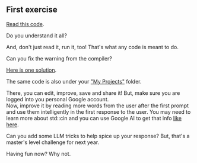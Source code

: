 First exercise
----
[Read this code](https://onlinegdb.com/YUoAhi4C3g).  
  
Do you understand it all?  

And, don't just read it, run it, too! That's what any code is meant to do.  

Can you fix the warning from the compiler?  

[Here is one solution](https://onlinegdb.com/Q1E47L1hQ).  

The same code is also under your 
["My Projects"](https://www.onlinegdb.com/myfiles)
folder.  
 
There, you can edit, improve, save and share it! But, make sure you are logged into you personal Google account.   
Now, improve it by reading more words from the user after the first prompt and use them intelligently in the first response to the user. You may need to learn more about std::cin and you can use Google AI to get that info 
[like here]( https://www.google.com/search?q=std+cin+c%2B%2B&mstk=AUtExfDS4xUz2CcBJ23oGKqLJwB4fNcWZbjlVvfAk6mrnZCj81aECSVkW3LnIpqyd92MtjtefO1sAn0GqM-ciwzDUYBDz0rKNtU4slNTrRuHdlEhvfvqxZFxX-5MisNMRDsZj7Y&csuir=3#vhid=zephyr:0&vssid=atritem-).  

Can you add some LLM tricks to help spice up your response? But, that's a master's level challenge for next year.  

Having fun now? Why not.